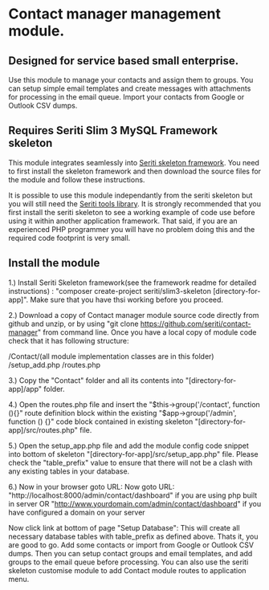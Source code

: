 # Contact manager management module. 

## Designed for service based small enterprise.

Use this module to manage your contacts and assign them to groups. You can setup simple email templates and 
create messages with attachments for processing in the email queue. Import your contacts from Google or Outlook CSV dumps.  

## Requires Seriti Slim 3 MySQL Framework skeleton

This module integrates seamlessly into [Seriti skeleton framework](https://github.com/seriti/slim3-skeleton).
You need to first install the skeleton framework and then download the source files for the module and follow these instructions.

It is possible to use this module independantly from the seriti skeleton but you will still need the [Seriti tools library](https://github.com/seriti/tools).
It is strongly recommended that you first install the seriti skeleton to see a working example of code use before using it within another application framework.
That said, if you are an experienced PHP programmer you will have no problem doing this and the required code footprint is very small.  

## Install the module

1.) Install Seriti Skeleton framework(see the framework readme for detailed instructions) : 
    "composer create-project seriti/slim3-skeleton [directory-for-app]". 
    Make sure that you have thsi working before you proceed.

2.) Download a copy of Contact manager module source code directly from github and unzip,
or by using "git clone https://github.com/seriti/contact-manager" from command line.
Once you have a local copy of module code check that it has following structure:

/Contact/(all module implementation classes are in this folder)
/setup_add.php
/routes.php

3.) Copy the "Contact" folder and all its contents into "[directory-for-app]/app" folder.

4.) Open the routes.php file and insert the "$this->group('/contact', function (){}" route definition block
within the existing  "$app->group('/admin', function () {}" code block contained in existing skeleton "[directory-for-app]/src/routes.php" file.

5.) Open the setup_app.php file and  add the module config code snippet into bottom of skeleton "[directory-for-app]/src/setup_app.php" file.
Please check the "table_prefix" value to ensure that there will not be a clash with any existing tables in your database.

6.) Now in your browser goto URL:
Now goto URL:
"http://localhost:8000/admin/contact/dashboard" if you are using php built in server
OR 
"http://www.yourdomain.com/admin/contact/dashboard" if you have configured a domain on your server

Now click link at bottom of page "Setup Database": This will create all necessary database tables with table_prefix as defined above.
Thats it, you are good to go. Add some contacts or import from Google or Outlook CSV dumps. 
Then you can setup contact groups and email templates, and add groups to the email queue before processing.
You can also use the seriti skeleton customise module to add Contact module routes to application menu.
